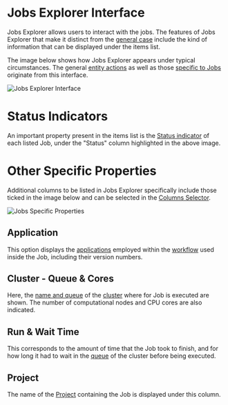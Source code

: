 # Jobs Explorer Interface

Jobs Explorer allows users to interact with the jobs. The features of Jobs Explorer that make it distinct from the [general case](/entities-general/ui/explorer.md) include the kind of information that can be displayed under the items list.

The image below shows how Jobs Explorer appears under typical circumstances. The general [entity actions](/entities-general/actions/overview.md) as well as those [specific to Jobs](../actions/overview.md) originate from this interface.

![Jobs Explorer Interface](/images/jobs-explorer.png "Jobs Explorer Interface")

# Status Indicators

An important property present in the items list is the [Status indicator](../status.md) of each listed Job, under the "Status" column highlighted in the above image. 

# Other Specific Properties

Additional columns to be listed in Jobs Explorer specifically include those ticked in the image below and can be selected in the [Columns Selector](/entities-general/ui/explorer.md#columns-selector).

![Jobs Specific Properties](/images/jobs-properties.png "Jobs Specific Properties")

## Application

This option displays the [applications](/software/overview.md) employed within the [workflow](/workflows/overview.md) used inside the Job, including their version numbers.

## Cluster - Queue & Cores

Here, the [name and queue](/jobs-designer/compute-tab.md) of the [cluster](/pricing/service-levels.md#clusters-and-premium-hardware) where for Job is executed are shown. The number of computational nodes and CPU cores are also indicated.

## Run & Wait Time

This corresponds to the amount of time that the Job took to finish, and for how long it had to wait in the [queue](/infrastructure/resource/queues.md) of the cluster before being executed.

## Project

The name of the [Project](../projects.md) containing the Job is displayed under this column.
